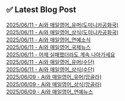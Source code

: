 
## ✅ Latest Blog Post
 
[2025/06/11 - Ai와 매일영어_유머(도미니카공화국)](https://3hongstore.tistory.com/327) <br/>
[2025/06/11 - Ai와 매일영어_상식(도미니카공화국)](https://3hongstore.tistory.com/326) <br/>
[2025/06/11 - Ai와 매일영어_연예소식](https://3hongstore.tistory.com/325) <br/>
[2025/06/11 - Ai와 매일영어_국제뉴스](https://3hongstore.tistory.com/324) <br/>
[2025/06/11 - 어제 실패했더라도 계속 나아가세요](https://3hongstore.tistory.com/323) <br/>
[2025/06/11 - Ai와 매일영어_유머(수단)](https://3hongstore.tistory.com/322) <br/>
[2025/06/11 - Ai와 매일영어_상식(수단)](https://3hongstore.tistory.com/321) <br/>
[2025/06/09 - Ai와 매일영어_유머(앙골라)](https://3hongstore.tistory.com/320) <br/>
[2025/06/09 - Ai와 매일영어_상식(앙골라)](https://3hongstore.tistory.com/319) <br/>
[2025/06/09 - Ai와 매일영어_연예뉴스](https://3hongstore.tistory.com/318) <br/>
